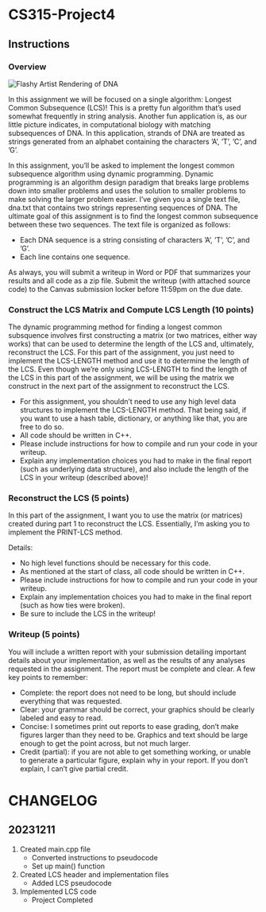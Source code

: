 # CS315-Project4

## Instructions

### Overview

![Flashy Artist Rendering of DNA](files/DNA.png)

In this assignment we will be focused on a single algorithm: Longest Common Subsequence (LCS)! This is a pretty fun algorithm that’s used somewhat frequently in string analysis. Another fun application is, as our little picture indicates, in computational biology with matching subsequences of DNA. In this application, strands of DNA are treated as strings generated from an alphabet containing the characters ’A’, ’T’, ’C’, and ’G’.

In this assignment, you’ll be asked to implement the longest common subsequence algorithm using dynamic programming. Dynamic programming is an algorithm design paradigm that breaks large problems down into smaller problems and uses the solution to smaller problems to make solving the larger problem easier. I’ve given you a single text file, dna.txt that contains two strings representing sequences of DNA. The ultimate goal of this assignment is to find the longest common subsequence between these two sequences. The text file is organized as follows:
- Each DNA sequence is a string consisting of characters ’A’, ’T’, ’C’, and ’G’.
- Each line contains one sequence.

As always, you will submit a writeup in Word or PDF that summarizes your results and all code as a zip file. Submit the writeup (with attached source code) to the Canvas submission locker before 11:59pm on the due date.

### Construct the LCS Matrix and Compute LCS Length (10 points)
The dynamic programming method for finding a longest common subsquence involves first constructing a matrix (or two matrices, either way works) that can be used to determine the length of the LCS and, ultimately, reconstruct the LCS. For this part of the assignment, you just need to implement the LCS-LENGTH method and use it to determine the length of the LCS. Even though we’re only using LCS-LENGTH to find the length of the LCS in this part of the assignment, we will be using the matrix we construct in the next part of the assignment to reconstruct the LCS.

- For this assignment, you shouldn’t need to use any high level data structures to implement the LCS-LENGTH method. That being said, if you want to use a hash table, dictionary, or anything like that, you are free to do so.
- All code should be written in C++.
- Please include instructions for how to compile and run your code in your writeup.
- Explain any implementation choices you had to make in the final report (such as underlying data structure), and also include the length of the LCS in your writeup (described above)!

### Reconstruct the LCS (5 points)
In this part of the assignment, I want you to use the matrix (or matrices) created during part 1 to reconstruct the LCS. Essentially, I’m asking you to implement the PRINT-LCS method.

Details:
- No high level functions should be necessary for this code.
- As mentioned at the start of class, all code should be written in C++.
- Please include instructions for how to compile and run your code in your writeup.
- Explain any implementation choices you had to make in the final report (such as how ties were broken).
- Be sure to include the LCS in the writeup!

### Writeup (5 points)
You will include a written report with your submission detailing important details about your implementation, as well as the results of any analyses requested in the assignment. The report must be complete and clear. A few key points to remember:
- Complete: the report does not need to be long, but should include everything that was requested.
- Clear: your grammar should be correct, your graphics should be clearly labeled and easy to read.
- Concise: I sometimes print out reports to ease grading, don’t make figures larger than they need to be. Graphics and text should be large enough to get the point across, but not much larger.
- Credit (partial): if you are not able to get something working, or unable to generate a particular figure, explain why in your report. If you don’t explain, I can’t give partial credit.


# CHANGELOG
## 20231211
1) Created main.cpp file
	- Converted instructions to pseudocode
	- Set up main() function
2) Created LCS header and implementation files
	- Added LCS pseudocode
3) Implemented LCS code
	- Project Completed